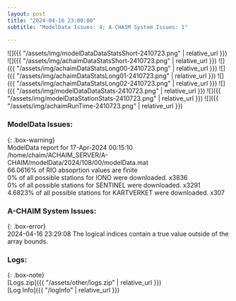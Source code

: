 ```yaml
---
layout: post
title: "2024-04-16 23:00:00"
subtitle: "ModelData Issues: 4; A-CHAIM System Issues: 1"

---
```


![]({{ "/assets/img/modelDataDataStatsShort-2410723.png" | relative_url }})
![]({{ "/assets/img/achaimDataStatsShort-2410723.png" | relative_url }})
![]({{ "/assets/img/achaimDataStatsLong00-2410723.png" | relative_url }})
![]({{ "/assets/img/achaimDataStatsLong01-2410723.png" | relative_url }})
![]({{ "/assets/img/achaimDataStatsLong02-2410723.png" | relative_url }})
![]({{ "/assets/img/modelDataDataStats-2410723.png" | relative_url }})
![]({{ "/assets/img/modelDataStationStats-2410723.png" | relative_url }})
![]({{ "/assets/img/achaimRunTime-2410723.png" | relative_url }})


### ModelData Issues:  
  
{: .box-warning}  
 ModelData report for 17-Apr-2024 00:15:10   
 /home/chaim/ACHAIM_SERVER/A-CHAIM/modelData/2024/108/00/modelData.mat   
 66.0616% of RIO absoprtion values are finite   
 0% of all possible stations for IONO were downloaded. x3836   
 0% of all possible stations for SENTINEL were downloaded. x3291   
 4.6823% of all possible stations for KARTVERKET were downloaded. x307   
  
### A-CHAIM System Issues:  
  
{: .box-error}  
2024-04-16 23:29:08 The logical indices contain a true value outside of the array bounds.  

### Logs:  
  
{: .box-note}  
[Logs.zip]({{ "/assets/other/logs.zip" | relative_url }})  
[Log Info]({{ "/logInfo" | relative_url }})  
